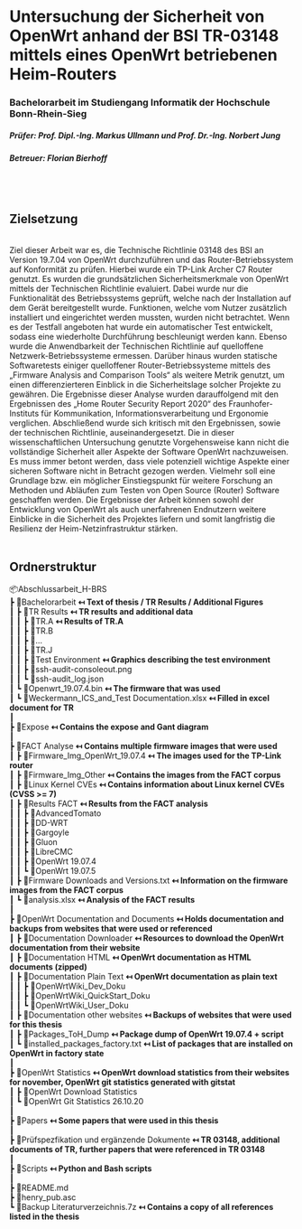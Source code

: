 # Untersuchung der Sicherheit von OpenWrt anhand der BSI TR-03148 mittels eines OpenWrt betriebenen Heim-Routers
### Bachelorarbeit im Studiengang Informatik der Hochschule Bonn-Rhein-Sieg
##### Prüfer: Prof. Dipl.-Ing. Markus Ullmann und Prof. Dr.-Ing. Norbert Jung
##### Betreuer: Florian Bierhoff
<br>
<br>

## Zielsetzung
<br>
Ziel dieser Arbeit war es, die Technische Richtlinie 03148 des BSI an Version 19.7.04 von OpenWrt durchzuführen und das Router-Betriebssystem auf Konformität zu prüfen. Hierbei wurde ein TP-Link Archer C7 Router genutzt. Es wurden die grundsätzlichen Sicherheitsmerkmale von OpenWrt mittels der Technischen Richtlinie evaluiert. Dabei wurde nur die Funktionalität des Betriebssystems geprüft, welche nach der Installation auf dem Gerät bereitgestellt wurde. Funktionen, welche vom Nutzer zusätzlich installiert und eingerichtet werden mussten, wurden nicht betrachtet. Wenn es der Testfall angeboten hat wurde ein automatischer Test entwickelt, sodass eine wiederholte Durchführung beschleunigt werden kann. Ebenso wurde die Anwendbarkeit der Technischen Richtlinie auf quelloffene Netzwerk-Betriebssysteme ermessen. Darüber hinaus wurden statische Softwaretests einiger quelloffener Router-Betriebssysteme mittels des „Firmware Analysis and Comparison Tools“ als weitere Metrik genutzt, um einen differenzierteren Einblick in die Sicherheitslage solcher Projekte zu gewähren. Die Ergebnisse dieser Analyse wurden darauffolgend mit den Ergebnissen des „Home Router Security Report 2020“ des Fraunhofer-Instituts für Kommunikation, Informationsverarbeitung und Ergonomie verglichen. Abschließend wurde sich kritisch mit den Ergebnissen, sowie der technischen Richtlinie, auseinandergesetzt. Die in dieser wissenschaftlichen Untersuchung genutzte Vorgehensweise kann nicht die vollständige Sicherheit aller Aspekte der Software OpenWrt nachzuweisen. Es muss immer betont werden, dass viele potenziell wichtige Aspekte einer sicheren Software nicht in Betracht gezogen werden. Vielmehr soll eine Grundlage bzw. ein möglicher Einstiegspunkt für weitere Forschung an Methoden und Abläufen zum Testen von Open Source (Router) Software geschaffen werden. Die Ergebnisse der Arbeit können sowohl der Entwicklung von OpenWrt als auch unerfahrenen Endnutzern weitere Einblicke in die Sicherheit des Projektes liefern und somit langfristig die Resilienz der Heim-Netzinfrastruktur stärken.<br><br>

## Ordnerstruktur
📦Abschlussarbeit_H-BRS<br>
 ┣ 📂Bachelorarbeit **↤ Text of thesis / TR Results / Additional Figures**<br>
 ┃ ┣ 📂TR Results **↤ TR results and additional data**<br>
 ┃ ┃ ┣ 📂TR.A **↤ Results of TR.A**<br>
 ┃ ┃ ┣ 📂TR.B<br>
 ┃ ┃ ┣ 📂...<br>
 ┃ ┃ ┣ 📂TR.J<br>
 ┃ ┃ ┣ 📂Test Environment **↤ Graphics describing the test environment** <br>
 ┃ ┃ ┣ 📜ssh-audit-consoleout.png<br>
 ┃ ┃ ┗ 📜ssh-audit_log.json<br>
 ┃ ┗ 📜Openwrt_19.07.4.bin **↤ The firmware that was used**<br>
 ┃ ┗ 📜Weckermann_ICS_and_Test Documentation.xlsx **↤ Filled in excel document for TR**<br>
 ┃<br>
 ┣ 📂Expose **↤ Contains the expose and Gant diagram**<br>
 ┃<br>
 ┣ 📂FACT Analyse **↤ Contains multiple firmware images that were used**<br>
 ┃ ┣ 📂Firmware_Img_OpenWrt_19.07.4 **↤ The images used for the TP-Link router**<br>
 ┃ ┣ 📂Firmware_Img_Other **↤ Contains the images from the FACT corpus**<br>
 ┃ ┣ 📂Linux Kernel CVEs **↤ Contains information about Linux kernel CVEs (CVSS >= 7)**<br>
 ┃ ┣ 📂Results FACT **↤ Results from the FACT analysis**<br>
 ┃ ┃ ┣ 📂AdvancedTomato<br>
 ┃ ┃ ┣ 📂DD-WRT<br>
 ┃ ┃ ┣ 📂Gargoyle<br>
 ┃ ┃ ┣ 📂Gluon<br>
 ┃ ┃ ┣ 📂LibreCMC<br>
 ┃ ┃ ┣ 📂OpenWrt 19.07.4<br>
 ┃ ┃ ┗ 📂OpenWrt 19.07.5<br>
 ┃ ┣ 📜Firmware Downloads and Versions.txt **↤ Information on the firmware images from the FACT corpus**<br>
 ┃ ┗ 📜analysis.xlsx **↤ Analysis of the FACT results**<br>
 ┃<br>
 ┣ 📂OpenWrt Documentation and Documents **↤ Holds documentation and backups from websites that were used or referenced**<br>
 ┃ ┣ 📂Documentation Downloader **↤ Resources to download the OpenWrt documentation from their website**<br>
 ┃ ┣ 📂Documentation HTML **↤ OpenWrt documentation as HTML documents (zipped)** <br>
 ┃ ┣ 📂Documentation Plain Text **↤ OpenWrt documentation as plain text**<br>
 ┃ ┃ ┣ 📂OpenWrtWiki_Dev_Doku<br>
 ┃ ┃ ┣ 📂OpenWrtWiki_QuickStart_Doku<br>
 ┃ ┃ ┗ 📂OpenWrtWiki_User_Doku<br>
 ┃ ┣ 📂Documentation other websites **↤ Backups of websites that were used for this thesis**<br>
 ┃ ┣ 📂Packages_ToH_Dump **↤ Package dump of OpenWrt 19.07.4 + script**<br>
 ┃ ┗ 📜installed_packages_factory.txt **↤ List of packages that are installed on OpenWrt in factory state**<br>
  ┃<br>
 ┣ 📂OpenWrt Statistics **↤ OpenWrt download statistics from their websites for november, OpenWrt git statistics generated with gitstat**<br>
 ┃ ┣ 📂OpenWrt Download Statistics<br>
 ┃ ┗ 📂OpenWrt Git Statistics 26.10.20<br>
 ┃<br>
 ┣ 📂Papers **↤ Some papers that were used in this thesis**<br>
 ┃<br>
 ┣ 📂Prüfspezfikation und ergänzende Dokumente **↤ TR 03148, additional documents of TR, further papers that were referenced in TR 03148**<br>
 ┃<br>
 ┣ 📂Scripts **↤ Python and Bash scripts**<br>
 ┃<br>
 ┣ 📜README.md<br>
 ┣ 📜henry_pub.asc<br>
 ┗ 📜Backup Literaturverzeichnis.7z **↤ Contains a copy of all references listed in the thesis**
